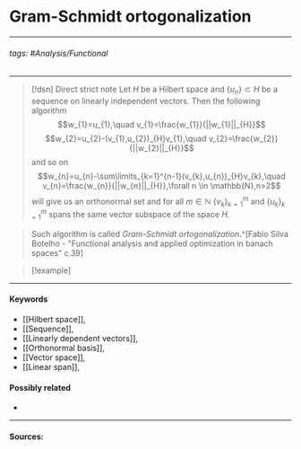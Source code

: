 # Gram-Schmidt ortogonalization
***
###### tags: #Analysis/Functional 
***
>[!dsn] Direct strict note
>Let $H$ be a Hilbert space and $\{u_{n}\}\subset H$ be a sequence on linearly independent vectors. Then the following algorithm $$w_{1}=u_{1},\quad v_{1}=\frac{w_{1}}{||w_{1}||_{H}}$$ $$w_{2}=u_{2}-(v_{1},u_{2})_{H}v_{1},\quad v_{2}=\frac{w_{2}}{||w_{2}||_{H}}$$
and so on $$w_{n}=u_{n}-\sum\limits_{k=1}^{n-1}(v_{k},u_{n})_{H}v_{k},\quad v_{n}=\frac{w_{n}}{||w_{n}||_{H}},\forall n \in \mathbb{N},n>2$$ will give us an orthonormal set and for all $m\in\mathbb{N}$ $\{v_{k}\}_{k=1}^{m}$ and $\{u_{k}\}_{k=1}^{m}$ spans the same vector subspace of the space $H$.

>Such algorithm is called *Gram-Schmidt ortogonalization*.^[Fabio Silva Botelho - "Functional analysis and applied optimization in banach spaces" c.39]

>[!example] 
>
***
#### Keywords
- [[Hilbert space]],
- [[Sequence]],
- [[Linearly dependent vectors]],
- [[Orthonormal basis]],
- [[Vector space]],
- [[Linear span]],
#### Possibly related
- 
***
#### Sources: